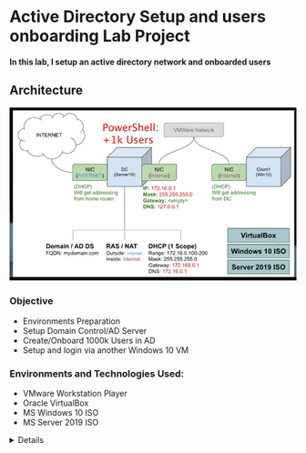 # Active Directory Setup and users onboarding Lab Project
#### In this lab, I setup an active directory network and onboarded users
## Architecture
![Architecture](./images/architecture.png)

### Objective
- Environments Preparation
- Setup Domain Control/AD Server
- Create/Onboard 1000k Users in AD
- Setup and login via another Windows 10 VM

### Environments and Technologies Used:

- VMware Workstation Player
- Oracle VirtualBox
- MS Windows 10 ISO
- MS Server 2019 ISO

<details close>

<div>

</summary>

<b>

### Environments Preparation
- Download and Install Windows 10 VM
- Download and Install Windows Server 2019 as a Domain Controler

### Setup Domain Control on Window Server 2019
- Setup Active Directory Server
- RAS/NAT Setup
- DHCP Setup

### Create/Onboard 1000k Users in AD

### Setup and login via another Windows 10 VM